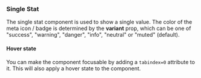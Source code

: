 ### Single Stat

The single stat component is used to show a single value. The color of the meta icon / badge is
determined by the **variant** prop, which can be one of "success", "warning", "danger", "info",
"neutral" or "muted" (default).

#### Hover state

You can make the component focusable by adding a `tabindex=0` attribute to it. This will also apply
a hover state to the component.
